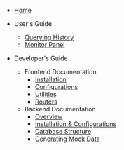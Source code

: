 * [Home](README.md)

* User's Guide
    * [Querying History](frontend/history-panel.md) <!-- TODO: Write Docs -->
    * [Monitor Panel](frontend/panel-usage.md) <!-- TODO: Write Docs -->

- Developer's Guide
    - Frontend Documentation
        - [Installation](frontend/README.md)
        - [Configurations](frontend/conf.md)
        - [Utilities](frontend/utils.md) <!-- TODO: Write Docs -->
        - [Routers](frontend/routers.md) <!-- TODO: Write Docs -->

    <!-- TODO: Add more things... -->
    - Backend Documentation
        * [Overview](backend/overview.md)  <!-- TODO: Write Docs -->
        * [Installation \& Configurations](backend/backend-conf.md) <!-- TODO: Write Docs -->
        * [Database Structure](backend/db-structure.md) <!-- TODO: Write Docs -->
        * [Generating Mock Data](backend/gendata.md) <!-- TODO: Write Docs -->